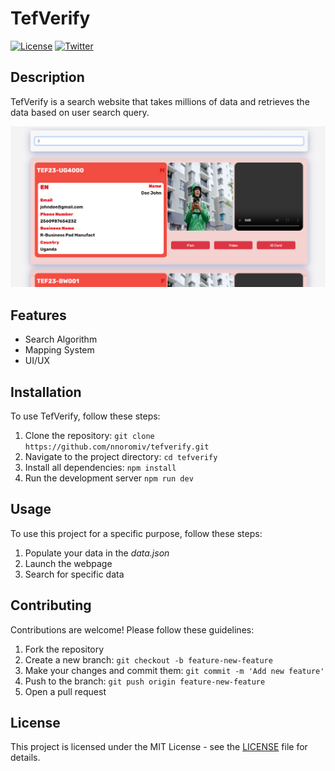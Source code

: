# TefVerify

[![License](https://img.shields.io/badge/license-MIT-blue.svg)](https://opensource.org/licenses/MIT)
[![Twitter](https://img.shields.io/twitter/url/https/github.com/nnoromiv/tefverify.svg?style=social)](https://x.com/nnoromiv)

## Description

TefVerify is a search website that takes millions of data and retrieves the data based on user search query.

![Preview](public/preview.png)

## Features

- Search Algorithm
- Mapping System
- UI/UX

## Installation

To use TefVerify, follow these steps:

1. Clone the repository: `git clone https://github.com/nnoromiv/tefverify.git`
2. Navigate to the project directory: `cd tefverify`
3. Install all dependencies: `npm install`
4. Run the development server `npm run dev`

## Usage

To use this project for a specific purpose, follow these steps:

1. Populate your data in the *data.json*
2. Launch the webpage
3. Search for specific data

## Contributing

Contributions are welcome! Please follow these guidelines:

1. Fork the repository
2. Create a new branch: `git checkout -b feature-new-feature`
3. Make your changes and commit them: `git commit -m 'Add new feature'`
4. Push to the branch: `git push origin feature-new-feature`
5. Open a pull request

## License

This project is licensed under the MIT License - see the [LICENSE](LICENSE) file for details.
